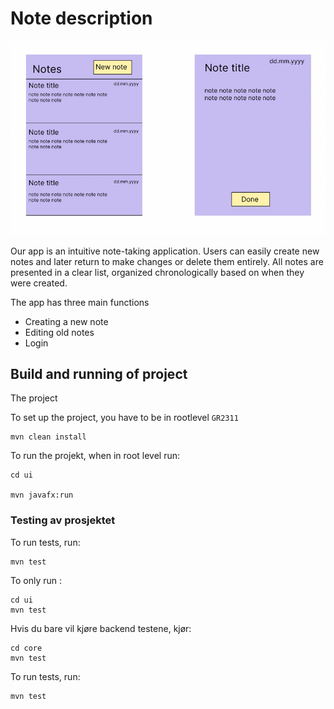 # Note description 

![Picture of UI](docs/pictures/Notes.jpg)
 

Our app is an intuitive note-taking application. Users can easily create new notes and later return to make changes or delete them entirely. All notes are presented in a clear list, organized chronologically based on when they were created.

The app has three main functions

 - Creating a new note
- Editing old notes
- Login

## Build and running of project

The project 

To set up the project, you have to be in rootlevel `GR2311` 

```
mvn clean install
```


To run the projekt, when in root level run:

```
cd ui

mvn javafx:run
```



### Testing av prosjektet

To run tests, run: 

```
mvn test
```

To only run :

```
cd ui
mvn test
```

Hvis du bare vil kjøre backend testene, kjør:

```
cd core
mvn test
```
To run tests, run: 

```
mvn test
```





